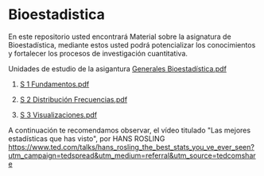 # Bioestadistica
En este repositorio usted encontrará Material sobre la asignatura de Bioestadística, mediante estos usted podrá potencializar los conocimientos y fortalecer los procesos de investigación cuantitativa.

Unidades de estudio de la asigantura [Generales Bioestadística.pdf](https://github.com/Hen1985/Bioestadistica/files/4122706/Generales.Bioestadistica.pdf)

1. [S 1 Fundamentos.pdf](https://github.com/Hen1985/Bioestadistica/files/4103652/S.1.Fundamentos.pdf)

2. [S 2 Distribución Frecuencias.pdf](https://github.com/Hen1985/Bioestadistica/files/4123616/S.2.Distribucion.Frecuencias.pdf)

3. [S 3 Visualizaciones.pdf](https://github.com/Hen1985/Bioestadistica/files/4129241/S.3.Visualizaciones.pdf)

A continuación te recomendamos observar, el vídeo titulado "Las mejores estadísticas que has visto", por HANS ROSLING 
https://www.ted.com/talks/hans_rosling_the_best_stats_you_ve_ever_seen?utm_campaign=tedspread&utm_medium=referral&utm_source=tedcomshare
